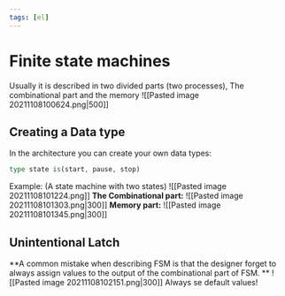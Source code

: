 ```yaml
---
tags: [el]
---
```

# Finite state machines
Usually it is described in two divided parts (two processes), The combinational part and the memory
![[Pasted image 20211108100624.png|500]]

## Creating a Data type
In the architecture you can create your own data types:
```VHDL
type state is(start, pause, stop)
```
Example: (A state machine with two states)
![[Pasted image 20211108101224.png]]
**The Combinational part:**
![[Pasted image 20211108101303.png|300]]
**Memory part:**
![[Pasted image 20211108101345.png|300]]

## Unintentional Latch
**A common mistake when describing FSM is that the designer forget to always assign values to the output of the combinational part of FSM. **
![[Pasted image 20211108102151.png|300]]
Always se default values!